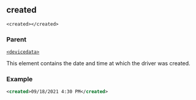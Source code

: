## created

`<created></created>`

### Parent

[`<devicedata>`][1]


This element contains the date and time at which the driver was created.


### Example

```xml
<created>09/18/2021 4:30 PM</created>
```



[1]:	https://snap-one.github.io/docs-driverworks-xml/#common-xml-devicedata